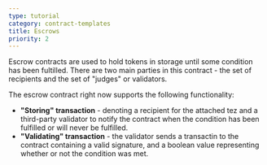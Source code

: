 ```yaml
---
type: tutorial
category: contract-templates
title: Escrows
priority: 2
---
```


Escrow contracts are used to hold tokens in storage until some condition has been fultilled. There are two main parties in this contract - the set of recipients and the set of "judges" or validators.

The escrow contract right now supports the following functionality:

- **"Storing" transaction** - denoting a recipient for the attached tez and a third-party validator to notify the contract when the condition has been fulfilled or will never be fulfilled.
- **"Validating" transaction** - the validator sends a transactin to the contract containing a valid signature, and a boolean value representing whether or not the condition was met.
